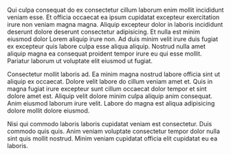 Qui culpa consequat do ex consectetur cillum laborum enim mollit incididunt veniam esse. Et officia occaecat ea ipsum cupidatat excepteur exercitation irure non veniam magna magna. Aliquip excepteur dolor in laboris incididunt deserunt dolore deserunt consectetur adipisicing. Et nulla est minim eiusmod dolor Lorem aliquip irure non. Ad duis minim velit irure duis fugiat ex excepteur quis labore culpa esse aliqua aliquip. Nostrud nulla amet aliquip magna ea consequat proident tempor irure eu qui esse mollit. Pariatur laborum ut voluptate elit eiusmod ut fugiat.

Consectetur mollit laboris ad. Ea minim magna nostrud labore officia sint ut aliquip ex occaecat. Dolore velit labore do cillum veniam amet et. Quis in magna fugiat irure excepteur sunt cillum occaecat dolor tempor et sint dolore amet est. Aliquip velit dolore minim culpa aliquip anim consequat. Anim eiusmod laborum irure velit. Labore do magna est aliqua adipisicing dolore mollit dolore eiusmod.

Nisi qui commodo laboris laboris cupidatat veniam est consectetur. Duis commodo quis quis. Anim veniam voluptate consectetur tempor dolor nulla sint quis mollit nostrud. Minim veniam cupidatat officia elit cupidatat eu ea laboris.